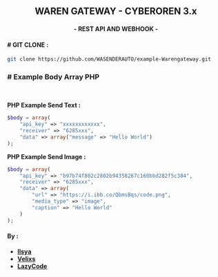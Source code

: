 ## <div align="center">**WAREN GATEWAY - CYBEROREN 3.x**</div>
#### <div align="center">- **REST API AND WEBHOOK** -</div>

#### **# GIT CLONE :**
```bash
git clone https://github.com/WASENDERAUTO/example-Warengateway.git
```

### **# Example Body Array PHP**
<br>

**PHP Example Send Text :**
```php
$body = array(
    "api_key" => "xxxxxxxxxxxx",
    "receiver" => "6285xxx",
    "data" => array("message" => "Hello World")
);
```
**PHP Example Send Image :**
```php
$body = array(
    "api_key" => "b97b74f802c2802b94358267c160bbd282f5c384",
    "receiver" => "6285xxx",
    "data" => array(
        "url" => "https://i.ibb.co/QbmsBqs/code.png",
        "media_type" => "image",
        "caption" => "Hello World"
    )
);
```

#### **By :**
- <a href="https://github.com/ilsyaa">**Ilsya** </a>
- <a href="https://velixs.com">**Velixs** </a>
- <a href="https://lazycode.id">**LazyCode** </a>

